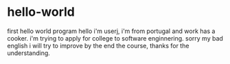 # hello-world
first hello world program
hello i'm userj, i'm from portugal and work has a cooker. i'm trying to apply for college to software enginnering.
sorry my bad english i will try to improve by the end the course, thanks for the understanding.
